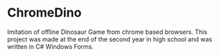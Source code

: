 # ChromeDino
Imitation of offline Dinosaur Game from chrome based browsers. This project was made at the end of the second year in high school and was written in C# Windows Forms.

